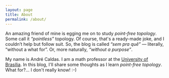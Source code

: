 ```yaml
---
layout: page
title: About
permalink: /about/
---
```


An amazing friend of mine is egging me on to study *point-free topology*.
Some call it *“pointless”* topology.
Of course, that's a ready-made joke, and I couldn’t help but follow suit.
So, the blog is called *“sem pra quê”* — literally, “without a what for”.
Or, more naturally, *“without a purpose”*.

My name is André Caldas.
I am a math professor at the
[University of Brasília](https://mat.unb.br/).
In this blog,
I'll share some thoughts as I learn *point-free topology*.
What for?... I don't really know! :-)
